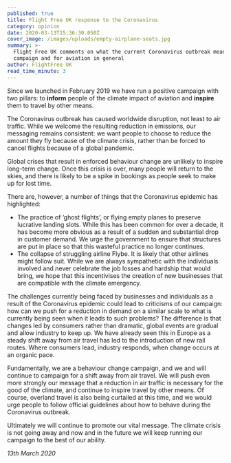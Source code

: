 ```yaml
---
published: true
title: Flight Free UK response to the Coronavirus
category: opinion
date: 2020-03-13T15:36:30.050Z
cover_image: /images/uploads/empty-airplane-seats.jpg
summary: >-
  Flight Free UK comments on what the current Coronavirus outbreak means for our
  campaign and for aviation in general
author: FlightFree UK
read_time_minute: 3
---
```

Since we launched in February 2019 we have run a positive campaign with two pillars: to **inform** people of the climate impact of aviation and **inspire** them to travel by other means.

The Coronavirus outbreak has caused worldwide disruption, not least to air traffic. While we welcome the resulting reduction in emissions, our messaging remains consistent: we want people to choose to reduce the amount they fly because of the climate crisis, rather than be forced to cancel flights because of a global pandemic.

Global crises that result in enforced behaviour change are unlikely to inspire long-term change. Once this crisis is over, many people will return to the skies, and there is likely to be a spike in bookings as people seek to make up for lost time.

There are, however, a number of things that the Coronavirus epidemic has highlighted:

* The practice of ‘ghost flights’, or flying empty planes to preserve lucrative landing slots. While this has been common for over a decade, it has become more obvious as a result of a sudden and substantial drop in customer demand. We urge the government to ensure that structures are put in place so that this wasteful practice no longer continues.
* The collapse of struggling airline Flybe. It is likely that other airlines might follow suit. While we are always sympathetic with the individuals involved and never celebrate the job losses and hardship that would bring, we hope that this incentivises the creation of new businesses that are compatible with the climate emergency.

The challenges currently being faced by businesses and individuals as a result of the Coronavirus epidemic could lead to criticisms of our campaign: how can we push for a reduction in demand on a similar scale to what is currently being seen when it leads to such problems? The difference is that changes led by consumers rather than dramatic, global events are gradual and allow industry to keep up. We have already seen this in Europe as a steady shift away from air travel has led to the introduction of new rail routes. Where consumers lead, industry responds, when change occurs at an organic pace.

Fundamentally, we are a behaviour change campaign, and we and will continue to campaign for a shift away from air travel. We will push even more strongly our message that a reduction in air traffic is necessary for the good of the climate, and continue to inspire travel by other means. Of course, overland travel is also being curtailed at this time, and we would urge people to follow official guidelines about how to behave during the Coronavirus outbreak.

Ultimately we will continue to promote our vital message. The climate crisis is not going away and now and in the future we will keep running our campaign to the best of our ability.

*13th March 2020*